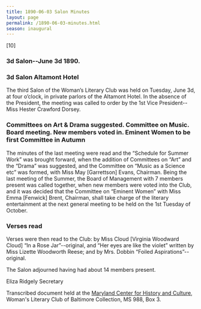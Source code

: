```yaml
---
title: 1890-06-03 Salon Minutes
layout: page
permalink: /1890-06-03-minutes.html
season: inaugural
---
```


<style>
    #maincontent{
        font-size:1.4em;
    }
</style>
[10]

### 3d Salon--June 3d 1890.

### 3d Salon Altamont Hotel

The third Salon of the Woman’s Literary Club was held on Tuesday, June 3d, at four o’clock, in private parlors of the Altamont Hotel. In the absence of the President, the meeting was called to order by the 1st Vice President--Miss Hester Crawford Dorsey.

### Committees on Art & Drama suggested. Committee on Music. Board meeting. New members voted in. Eminent Women to be first Committee in Autumn

The minutes of the last meeting were read and the “Schedule for Summer Work” was brought forward, when the addition of Committees on “Art” and the “Drama” was suggested, and the Committee on “Music as a Science etc” was formed, with Miss May [Garrettson] Evans, Chairman. Being the last meeting of the Summer, the Board of Management with 7 members present was called together, when new members were voted into the Club, and it was decided that the Committee on “Eminent Women” with Miss Emma [Fenwick] Brent, Chairman, shall take charge of the literary entertainment at the next general meeting to be held on the 1st Tuesday of October.

### Verses read

Verses were then read to the Club: by Miss Cloud [Virginia Woodward Cloud] “In a Rose Jar”--original, and “Her eyes are like the violet” written by Miss Lizette Woodworth Reese; and by Mrs. Dobbin “Foiled Aspirations”--original.

The Salon adjourned having had about 14 members present.

Eliza Ridgely
Secretary

Transcribed document held at the [Maryland Center for History and Culture](http://mdhs.org/), Woman's Literary Club of Baltimore Collection, MS 988, Box 3. 